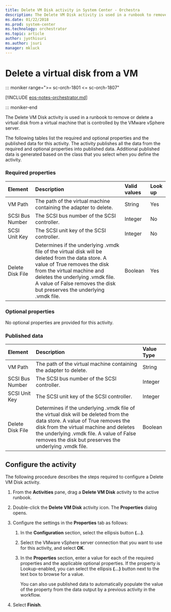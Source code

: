 ```yaml
---
title: Delete VM Disk activity in System Center - Orchestra
description: The Delete VM Disk activity is used in a runbook to remove or delete a virtual disk from a virtual machine that is controlled by the VMware vSphere server. It also lists the activity configuration.
ms.date: 01/22/2018
ms.prod: system-center
ms.technology: orchestrator
ms.topic: article
author: jyothisuri
ms.author: jsuri
manager: mkluck
---
```

# Delete a virtual disk from a VM

::: moniker range=">= sc-orch-1801 <= sc-orch-1807"

[!INCLUDE [eos-notes-orchestrator.md](../includes/eos-notes-orchestrator.md)]

::: moniker-end

The Delete VM Disk activity is used in a runbook to remove or delete a virtual disk from a virtual machine that is controlled by the VMware vSphere server.

The following tables list the required and optional properties and the published data for this activity. The activity publishes all the data from the required and optional properties into published data. Additional published data is generated based on the class that you select when you define the activity.

### Required properties

| Element   | Description   | Valid values | Look up |
|:---|:---|:---|:---|
| VM Path   | The path of the virtual machine containing the adapter to delete.   | String   | Yes   |
| SCSI Bus Number  | The SCSI bus number of the SCSI controller.   | Integer   | No   |
| SCSI Unit Key   | The SCSI unit key of the SCSI controller.   | Integer   | No   |
| Delete Disk File | Determines if the underlying .vmdk file of the virtual disk will be deleted from the data store. A value of True removes the disk from the virtual machine and deletes the underlying .vmdk file. A value of False removes the disk but preserves the underlying .vmdk file. | Boolean   | Yes   |

### Optional properties

No optional properties are provided for this activity.

### Published data

| Element   | Description   | Value Type |
|:---|:---|:---|
| VM Path   | The path of the virtual machine containing the adapter to delete.   | String   |
| SCSI Bus Number  | The SCSI bus number of the SCSI controller.   | Integer   |
| SCSI Unit Key   | The SCSI unit key of the SCSI controller.   | Integer   |
| Delete Disk File | Determines if the underlying .vmdk file of the virtual disk will be deleted from the data store. A value of True removes the disk from the virtual machine and deletes the underlying .vmdk file. A value of False removes the disk but preserves the underlying .vmdk file. | Boolean   |

## Configure the activity

The following procedure describes the steps required to configure a Delete VM Disk activity.

1.  From the **Activities** pane, drag a **Delete VM Disk** activity to the active runbook.

2.  Double-click the **Delete VM Disk** activity icon. The **Properties** dialog opens.

3.  Configure the settings in the **Properties** tab as follows:

    1.  In the **Configuration** section, select the ellipsis button **(...)**.

    2.  Select the VMware vSphere server connection that you want to use for this activity, and select **OK**.

    3.  In the **Properties** section, enter a value for each of the required properties and the applicable optional properties. If the property is Lookup-enabled, you can select the ellipsis **(...)** button next to the text box to browse for a value.

        You can also use published data to automatically populate the value of the property from the data output by a previous activity in the workflow.

4.  Select **Finish**.
